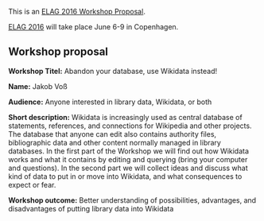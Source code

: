 This is an [ELAG 2016 Workshop Proposal](http://elag2016.org/programme/call-for-workshop-proposals/).

[ELAG 2016](http://elag2016.org/) will take place June 6-9 in Copenhagen.

## Workshop proposal

**Workshop Titel:** Abandon your database, use Wikidata instead!

**Name:** Jakob Voß

**Audience:** Anyone interested in library data, Wikidata, or both 

**Short description:**
Wikidata is increasingly used as central database of statements, references,
and connections for Wikipedia and other projects. The database that anyone can
edit also contains authority files, bibliographic data and other content
normally managed in library databases. In the first part of the Workshop we
will find out how Wikidata works and what it contains by editing and querying
(bring your computer and questions).  In the second part we will collect ideas
and discuss what kind of data to put in or move into Wikidata, and what consequences
to expect or fear.

**Workshop outcome:**
Better understanding of possibilities, advantages, and disadvantages of putting library data into Wikidata

